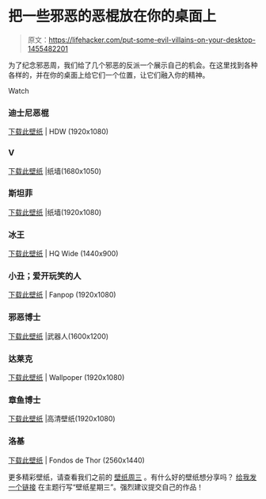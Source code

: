 # 把一些邪恶的恶棍放在你的桌面上

> 原文：<https://lifehacker.com/put-some-evil-villains-on-your-desktop-1455482201>

为了纪念邪恶周，我们给了几个邪恶的反派一个展示自己的机会。在这里找到各种各样的，并在你的桌面上给它们一个位置，让它们融入你的精神。

Watch

### 迪士尼恶棍

[下载此壁纸](http://hdw.eweb4.com/out/898403.html) | HDW (1920x1080)

### V

[下载此壁纸](http://thepaperwall.com/wallpaper.php?view=5bad4f3e9c9226ea05e19ea81c2dc0b34e92f06a) |纸墙(1680x1050)

### 斯坦菲

[下载此壁纸](http://thepaperwall.com/wallpaper.php?view=3b4e3662354bd99bdd9f8b0be73d238d54dc9173) |纸墙(1920x1080)

### 冰王

[下载此壁纸](http://hqwide.com/wallpapers/l/1440x900/61/winter_snow_snowmen_adventure_time_ice_king_1440x900_60963.jpg) | HQ Wide (1440x900)

### 小丑；爱开玩笑的人

[下载此壁纸](http://images5.fanpop.com/image/photos/28000000/joker-the-joker-28092865-1920-1080.jpg) | Fanpop (1920x1080)

### 邪恶博士

[下载此壁纸](http://weaponsman.com/wp-content/uploads/2013/08/dr-evil.jpg) |武器人(1600x1200)

### 达莱克

[下载此壁纸](http://wallpoper.com/images/00/28/54/38/dalek-doctor_00285438.jpg) | Wallpoper (1920x1080)

### 章鱼博士

[下载此壁纸](http://www.hdwallpapers.in/walls/doctor_octopus-HD.jpg) |高清壁纸(1920x1080)

### 洛基

[下载此壁纸](http://fondosdethor.com/wp-content/uploads/images/76/loki.png) | Fondos de Thor (2560x1440)

更多精彩壁纸，请查看我们之前的 [壁纸周三](http://lifehacker.com/#!wallpaperwednesday) 。有什么好的壁纸想分享吗？ [给我发一个链接](mailto:adachis@lifehacker.com) 在主题行写“壁纸星期三”。强烈建议提交自己的作品！